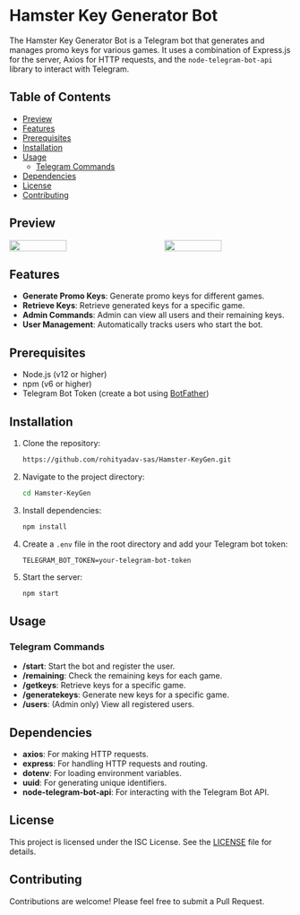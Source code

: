 # Hamster Key Generator Bot

The Hamster Key Generator Bot is a Telegram bot that generates and manages promo keys for various games. It uses a combination of Express.js for the server, Axios for HTTP requests, and the `node-telegram-bot-api` library to interact with Telegram.

## Table of Contents

- [Preview](#preview)
- [Features](#features)
- [Prerequisites](#prerequisites)
- [Installation](#installation)
- [Usage](#usage)
  - [Telegram Commands](#telegram-commands)
- [Dependencies](#dependencies)
- [License](#license)
- [Contributing](#contributing)

## Preview

<div style="display:flex; justify-content:space-between">
  <img src="./assets/preview1.png?raw=true" height="100%" width="45%"/> &nbsp;&nbsp;&nbsp;&nbsp;&nbsp;&nbsp;&nbsp;&nbsp;&nbsp;&nbsp;&nbsp
  <img src="./assets/preview2.png?raw=true" height="100%" width="45%"/>
</div>

## Features

- **Generate Promo Keys**: Generate promo keys for different games.
- **Retrieve Keys**: Retrieve generated keys for a specific game.
- **Admin Commands**: Admin can view all users and their remaining keys.
- **User Management**: Automatically tracks users who start the bot.

## Prerequisites

- Node.js (v12 or higher)
- npm (v6 or higher)
- Telegram Bot Token (create a bot using [BotFather](https://core.telegram.org/bots#botfather))

## Installation

1. Clone the repository:
    ```sh
    https://github.com/rohityadav-sas/Hamster-KeyGen.git
    ```

2. Navigate to the project directory:
    ```sh
    cd Hamster-KeyGen
    ```

2. Install dependencies:
    ```sh
    npm install
    ```

3. Create a `.env` file in the root directory and add your Telegram bot token:
    ```env
    TELEGRAM_BOT_TOKEN=your-telegram-bot-token
    ```

4. Start the server:
    ```sh
    npm start
    ```

## Usage

### Telegram Commands

- **/start**: Start the bot and register the user.
- **/remaining**: Check the remaining keys for each game.
- **/getkeys**: Retrieve keys for a specific game.
- **/generatekeys**: Generate new keys for a specific game.
- **/users**: (Admin only) View all registered users.

## Dependencies

- **axios**: For making HTTP requests.
- **express**: For handling HTTP requests and routing.
- **dotenv**: For loading environment variables.
- **uuid**: For generating unique identifiers.
- **node-telegram-bot-api**: For interacting with the Telegram Bot API.

## License

This project is licensed under the ISC License. See the [LICENSE](./LICENSE) file for details.

## Contributing

Contributions are welcome! Please feel free to submit a Pull Request.
